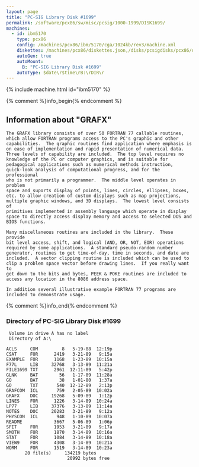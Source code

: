 ```yaml
---
layout: page
title: "PC-SIG Library Disk #1699"
permalink: /software/pcx86/sw/misc/pcsig/1000-1999/DISK1699/
machines:
  - id: ibm5170
    type: pcx86
    config: /machines/pcx86/ibm/5170/cga/1024kb/rev3/machine.xml
    diskettes: /machines/pcx86/diskettes.json,/disks/pcsigdisks/pcx86/diskettes.json
    autoGen: true
    autoMount:
      B: "PC-SIG Library Disk #1699"
    autoType: $date\r$time\rB:\rDIR\r
---
```


{% include machine.html id="ibm5170" %}

{% comment %}info_begin{% endcomment %}

## Information about "GRAFX"

    The GRAFX library consists of over 50 FORTRAN 77 callable routines,
    which allow FORTRAN programs access to the PC's graphic and other
    capabilities.  The graphic routines find application where emphasis is
    on ease of implementation and rapid presentation of numerical data.
    Three levels of capability are included.  The top level requires no
    knowledge of the PC or computer graphics, and is suitable for
    pedagogical applications such as numerical methods instruction,
    quick-look analysis of computational progress, and for the professional
    who is not primarily a programmer.  The middle level operates in problem
    space and suports display of points, lines, circles, ellipses, boxes,
    etc. to allow creation of custom displays such as map projections,
    multiple graphic windows, and 3D displays.  The lowest level consists of
    primitives implemented in assembly language which operate in display
    space to directly access display memory and access to selected DOS and
    BIOS functions.
    
    Many miscellaneous routines are included in the library.  These provide
    bit level access, shift, and logical (AND, OR, NOT, EOR) operations
    required by some applications.  A standard pseudo-random number
    generator, routines to get time-of-day, time in seconds, and date are
    included.  A vector clipping routine is included which can be used to
    clip a problem space vector before drawing lines.  If you really want to
    get down to the bits and bytes, PEEK & POKE routines are included to
    access any location in the 8086 address space.
    
    In addition several illustrative example FORTRAN 77 programs are
    included to demonstrate usage.
{% comment %}info_end{% endcomment %}


### Directory of PC-SIG Library Disk #1699

     Volume in drive A has no label
     Directory of A:\

    ACLS     COM         8   5-19-88  12:19p
    CSAT     FOR      2419   3-21-89   9:15a
    EXAMPLE  FOR      1168   1-23-89  10:15a
    F77L     LIB     32768   3-13-89  11:21a
    FILE1699 TXT      2961  12-11-89   5:42p
    GLNK     BAT        56   1-17-89  11:28a
    GO       BAT        38   1-01-80   1:37a
    GO       TXT       540  12-12-89   2:13p
    GRAFCOM  ICL       759   2-05-89  10:02a
    GRAFX    DOC     19268   5-09-89   1:12p
    LINES    FOR      1226   3-14-89  10:24a
    LP77     LIB     37376   3-13-89  11:14a
    NOTES    DOC     20283   3-21-89   9:12a
    PHYSCON  ICL       948   1-10-89  10:07a
    README            3667   5-06-89   1:06p
    SFIT     FOR      1953   3-21-89   9:17a
    SMOTH    FOR      1870   3-14-89  10:16a
    STAT     FOR      1084   3-14-89  10:18a
    VIEW9    FOR      4308   3-14-89  10:21a
    WORM     FOR      1519   3-14-89  10:23a
           20 file(s)     134219 bytes
                           20992 bytes free
